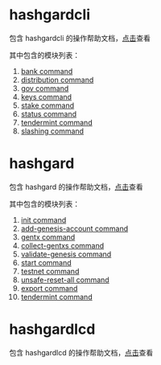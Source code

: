 # hashgardcli

包含 hashgardcli 的操作帮助文档，[点击](./hashgardcli)查看

其中包含的模块列表：

1. [bank command](./hashgardcli/bank/)
2. [distribution command](./hashgardcli/distribution)
3. [gov command](./hashgardcli/gov)
4. [keys command](./hashgardcli/keys)
5. [stake command](./hashgardcli/stake)
6. [status command](./hashgardcli/status)
7. [tendermint command](./hashgardcli/tendermint)
8. [slashing command](./hashgardcli/slashing)

# hashgard

包含 hashgard 的操作帮助文档，[点击](./hashgard)查看

其中包含的模块列表：

1. [init command](./hashgard/init.md)
2. [add-genesis-account command](./hashgard/add-genesis-account.md)
3. [gentx command](./hashgard/gentx.md)
4. [collect-gentxs command](./hashgard/collect-gentxs.md)
5. [validate-genesis command](./hashgard/validate-genesis.md)
6. [start command](./hashgard/start.md)
7. [testnet command](./hashgard/testnet.md)
8. [unsafe-reset-all command](./hashgard/unsafe-reset-all.md)
9. [export command](./hashgard/export.md)
10. [tendermint command](./hashgard/tendermint.md)

# hashgardlcd

包含 hashgardlcd 的操作帮助文档，[点击](./hashgardlcd)查看
